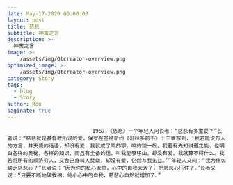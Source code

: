 ```yaml
---
date: May-17-2020 00:00:00
layout: post
title: 慈悲
subtitle: 神寓之言
description: >-
  神寓之言
image: >-
    /assets/img/Qtcreator-overview.png
optimized_image: >-
    /assets/img/Qtcreator-overview.png
category: Story
tags:
  - blog
  - Story
author: Ron
paginate: true
---
```


							　　1967，《慈悲》一个年轻人问长者：“慈悲有多重要？”长者说：“慈悲就是基督教所说的爱，保罗在圣经新约《哥林多前书》十三章写到，‘我若能说万人的方言，并天使的话语，却没有爱，我就成了鸣的锣，响的钹一般。我若有先知讲道之能，也明白各样的奥秘，各样的知识，而且有全备的信，叫我能够移山，却没有爱，我就算不得什么。我若将所有的赒济穷人，又舍己身叫人焚烧，却没有爱，仍然与我无益。’”年轻人又问：“我为什么缺乏慈悲心？”长者说：“因为你的私心太重，心中的自我太大了，把慈悲心压住了。”长者又说：“只要不断地破我相，缩小心中的自我，慈悲心自然就增加了。”
							
							
						